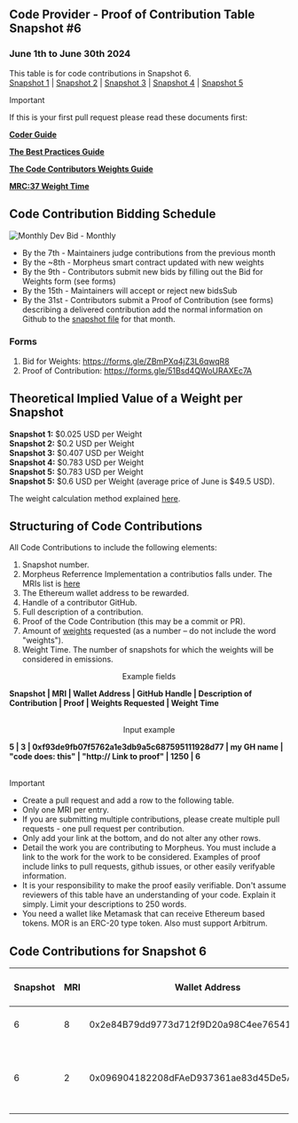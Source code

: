 ## Code Provider - Proof of Contribution Table Snapshot #6
### June 1th to June 30th 2024

This table is for code contributions in Snapshot 6.  
[Snapshot 1](https://github.com/MorpheusAIs/Docs/blob/main/Contributions/Code%20-%20Proof_Of_ContributionSnapshot1.md) | [Snapshot 2](https://github.com/MorpheusAIs/Docs/blob/main/Contributions/Code%20-%20Proof_Of_ContributionSnapshot2.md) | [Snapshot 3](https://github.com/MorpheusAIs/Docs/blob/main/Contributions/Code%20-%20Proof_Of_ContributionSnapshot3.md) | [Snapshot 4](https://github.com/MorpheusAIs/Docs/blob/main/Contributions/Code%20-%20Proof_Of_ContributionSnapshot4.md) | [Snapshot 5](https://github.com/MorpheusAIs/Docs/blob/main/Contributions/Code%20-%20Proof_Of_ContributionSnapshot5.md)  

> [!IMPORTANT]  
> If this is your first pull request please read these documents first:
> 
> [**Coder Guide**](https://github.com/MorpheusAIs/Docs/blob/main/!KEYDOCS%20README%20FIRST!/Code%20Providers/Coder%20Guide.md)
>  
> [**The Best Practices Guide**](https://github.com/MorpheusAIs/Docs/blob/main/!KEYDOCS%20README%20FIRST!/Code%20Providers/Code%20Contributor%20Best%20Practices.md)
> 
> [**The Code Contributors Weights Guide**](https://github.com/MorpheusAIs/Docs/blob/main/!KEYDOCS%20README%20FIRST!/Code%20Providers/Code%20Contributor%20Weights%20Guide.md)
>   
> [**MRC:37 Weight Time**](https://github.com/MorpheusAIs/MRC/blob/main/IN%20PROGRESS/MRC37.md)

## Code Contribution Bidding Schedule

![Monthly Dev Bid - Monthly](https://github.com/MorpheusAIs/MRC/assets/76454555/b4c42782-ca45-4a87-9583-12357cab2e85)

- By the 7th - Maintainers judge contributions from the previous month
- By the ~8th - Morpheus smart contract updated with new weights
- By the 9th - Contributors submit new bids by filling out the Bid for Weights form (see forms) 
- By the 15th - Maintainers will accept or reject new bidsSub
- By the 31st - Contributors submit a Proof of Contribution (see forms) describing a delivered contribution add the normal information on Github to the [snapshot file](https://github.com/MorpheusAIs/Docs/tree/main/Contributions) for that month.

### Forms
1. Bid for Weights: https://forms.gle/ZBmPXq4jZ3L6qwqR8
2. Proof of Contribution: https://forms.gle/51Bsd4QWoURAXEc7A

## Theoretical Implied Value of a Weight per Snapshot
**Snapshot 1:** $0.025 USD per Weight  
**Snapshot 2:** $0.2 USD per Weight  
**Snapshot 3:** $0.407 USD per Weight  
**Snapshot 4:** $0.783 USD per Weight  
**Snapshot 5:** $0.783 USD per Weight  
**Snapshot 5:** $0.6 USD per Weight (average price of June is $49.5 USD).

The weight calculation method explained [here](https://github.com/MorpheusAIs/Docs/blob/main/!KEYDOCS%20README%20FIRST!/Code%20Providers/Code%20Contributor%20Weights%20Guide.md#calculating-the-implied-value-of-weights).

## Structuring of Code Contributions

All Code Contributions to include the following elements:

1. Snapshot number.
2. Morpheus Referrence Implementation a contributios falls under. The MRIs list is [here](https://github.com/MorpheusAIs/Docs/blob/main/!KEYDOCS%20README%20FIRST!/Code%20Providers/Morpheus%20Reference%20Implementations%20(MRI).md)
3. The Ethereum wallet address to be rewarded.
4. Handle of a contributor GitHub.
5. Full description of a contribution.
6. Proof of the Code Contribution (this may be a commit or PR).
7. Amount of [weights](https://github.com/MorpheusAIs/Docs/blob/main/!KEYDOCS%20README%20FIRST!/Code%20Providers/Code%20Contributor%20Weights%20Guide.md#calculating-the-implied-value-of-weights) requested (as a number – do not include the word "weights").
8. Weight Time. The number of snapshots for which the weights will be considered in emissions.

<p align="center">Example fields</p>
<b>Snapshot | MRI | Wallet Address | GitHub Handle | Description of Contribution | Proof | Weights Requested | Weight Time</b>
<br><br>
<p align="center">Input example</p>
<b>5 | 3 | 0xf93de9fb07f5762a1e3db9a5c687595111928d77 | my GH name | "code does: this" | "http:// Link to proof" | 1250 | 6</b>
<br><br>

> [!IMPORTANT]
>
> - Create a pull request and add a row to the following table.
> - Only one MRI per entry.
> - If you are submitting multiple contributions, please create multiple pull requests - one pull request per contribution.
> - Only add your link at the bottom, and do not alter any other rows.
> - Detail the work you are contributing to Morpheus. You must include a link to the work for the work to be considered. Examples of proof include links to pull requests, github issues, or other easily verifyable information.
> - It is your responsibility to make the proof easily verifiable. Don't assume reviewers of this table have an understanding of your code. Explain it simply. Limit your descriptions to 250 words.
> - You need a wallet like Metamask that can receive Ethereum based tokens. MOR is an ERC-20 type token. Also must support Arbitrum.

## Code Contributions for Snapshot 6

| **Snapshot** | **MRI** | **Wallet Address**                         | **GitHub Handle** | **Description of Contribution** | **Proof of Contribution**   | **Weights Requested** | **Weight Time** |
| ---------- | ----- | ------------------------------------------ | ----------------- | ---------------------------------- | --------------------------- | ------------- | -------- |
| 6            | 8       | 0x2e84B79dd9773d712f9D20a98C4ee76541B9533D | dannweeeee   | Description of Contribution     | Proof of contribution links | 1250  | 3  |
| 6            | 2       | 0x096904182208dFAeD937361ae83d45De5A1f4c9C                     | IoDmitri          | Model verification algorithm to detect bad actors on the network                    | https://github.com/MorpheusAIs/HideNSeek       | 150000       |          |